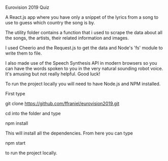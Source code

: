 Eurovision 2019 Quiz

A React.js app where you have only a snippet of the lyrics from a song to use to guess which country the song is by.

The utility folder contains a function that i used to scrape the data about all the songs, the artists, their related information and images.

I used Cheerio and the Request.js to get the data and Node's 'fs' module to write them to file.

I also made use of the Speech Synthesis API in modern browsers so you can have the words spoken to you in the very natural sounding robot voice. It's amusing but not really helpful. Good luck!

To run the project locally you will need to have Node.js and NPM installed. 

First type

  git clone https://github.com/ffraniel/eurovision2019.git

cd into the folder and type 

  npm install

This will install all the dependencies. From here you can type

  npm start 

to run the project locally.